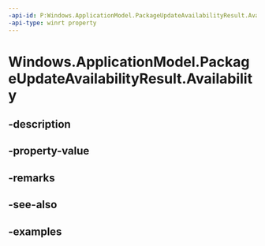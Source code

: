 ```yaml
---
-api-id: P:Windows.ApplicationModel.PackageUpdateAvailabilityResult.Availability
-api-type: winrt property
---
```


<!-- Property syntax.
public PackageUpdateAvailability Availability { get; }
-->

# Windows.ApplicationModel.PackageUpdateAvailabilityResult.Availability

## -description

## -property-value

## -remarks

## -see-also

## -examples

